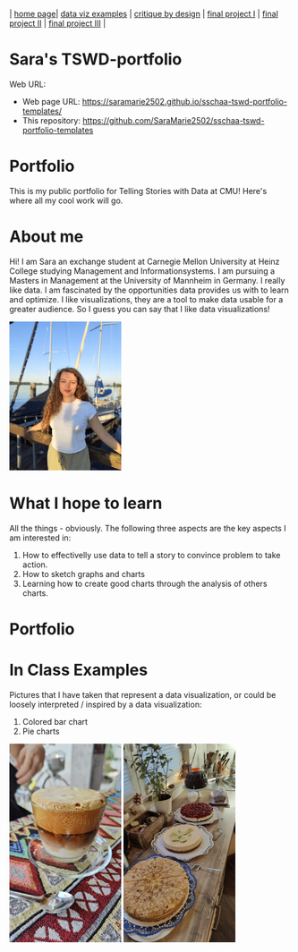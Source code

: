 | [home page](README.md)| [data viz examples](data-viz.md) | [critique by design](critique-by-design.md) | [final project I](final-project-part-one.md) | [final project II](final-project-part-two.md) | [final project III](final-project-part-three.md) |

# Sara's TSWD-portfolio
Web URL: 

- Web page URL: https://saramarie2502.github.io/sschaa-tswd-portfolio-templates/
- This repository: https://github.com/SaraMarie2502/sschaa-tswd-portfolio-templates

# Portfolio
This is my public portfolio for Telling Stories with Data at CMU!  Here's where all my cool work will go. 

# About me
Hi! I am Sara an exchange student at Carnegie Mellon University at Heinz College studying Management and Informationsystems. I am pursuing a Masters in Management at the University of Mannheim in Germany. I really like data. I am fascinated by the opportunities data provides us with to learn and optimize. I like visualizations, they are a tool to make data usable for a greater audience.  So I guess you can say that I like data visualizations!

<img src="Me.jpeg" width="200"/>

# What I hope to learn
All the things - obviously. The following three aspects are the key aspects I am interested in:

1. How to effectivelly use data to tell a story to convince problem to take action.
2. How to sketch graphs and charts
3. Learning how to create good charts through the analysis of others charts.

# Portfolio

# In Class Examples
Pictures that I have taken that represent a data visualization, or could be loosely interpreted / inspired by a data visualization:
1. Colored bar chart
2. Pie charts
<p float="left">
<img src="horizontal bar chart.jpeg" width="200"/>
<img src="pie charts.jpeg" width="200"/>
</p>


